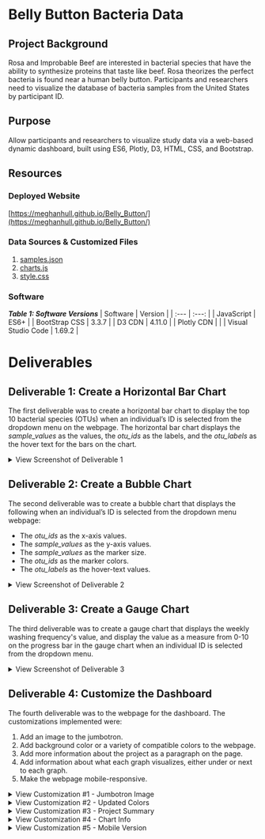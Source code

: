 # Belly Button Bacteria Data
<!-- Dynamic dashboard for visualizing human belly button bacteria using ES6, Plotly, D3, HTML, CSS, &amp; Bootstrap (Rice Bootcamp) -->
## Project Background
Rosa and Improbable Beef are interested in bacterial species that have the ability to synthesize proteins that taste like beef.  Rosa theorizes the perfect bacteria is found near a human belly button.  Participants and researchers need to visualize the database of bacteria samples from the United States by participant ID.

## Purpose
Allow participants and researchers to visualize study data via a web-based dynamic dashboard, built using ES6, Plotly, D3, HTML, CSS, and Bootstrap.

## Resources
### Deployed Website
[https://meghanhull.github.io/Belly_Button/](https://meghanhull.github.io/Belly_Button/)

### Data Sources & Customized Files
1. [samples.json](js/samples.json)
2. [charts.js](js/charts.js)
3. [style.css](css/style.css)

### Software
***Table 1: Software Versions***
| Software | Version |
| :--- | :---: |
| JavaScript | ES6+ |
| BootStrap CSS | 3.3.7 |
| D3 CDN | 4.11.0 |
| Plotly CDN |  |
| Visual Studio Code | 1.69.2 |

# Deliverables
## Deliverable 1: Create a Horizontal Bar Chart
The first deliverable was to create a horizontal bar chart to display the top 10 bacterial species (OTUs) when an individual’s ID is selected from the dropdown menu on the webpage.  The horizontal bar chart displays the *sample_values* as the values, the *otu_ids* as the labels, and the *otu_labels* as the hover text for the bars on the chart.

<details><summary>View Screenshot of Deliverable 1</summary>
  <p>
  <img src="images/D1_Screenshot.PNG">
  </p>
</details>

## Deliverable 2: Create a Bubble Chart
The second deliverable was to create a bubble chart that displays the following when an individual’s ID is selected from the dropdown menu webpage:
- The *otu_ids* as the x-axis values.
- The *sample_values* as the y-axis values.
- The *sample_values* as the marker size.
- The *otu_ids* as the marker colors.
- The *otu_labels* as the hover-text values.

<details><summary>View Screenshot of Deliverable 2</summary>
  <p>
  <img src="images/D2_Screenshot.PNG">
  </p>
</details>

## Deliverable 3: Create a Gauge Chart
The third deliverable was to create a gauge chart that displays the weekly washing frequency's value, and display the value as a measure from 0-10 on the progress bar in the gauge chart when an individual ID is selected from the dropdown menu.

<details><summary>View Screenshot of Deliverable 3</summary>
  <p>
  <img src="images/D3_Screenshot.PNG">
  </p>
</details>

## Deliverable 4: Customize the Dashboard
The fourth deliverable was to the webpage for the dashboard.  The customizations implemented were:
1. Add an image to the jumbotron.
2. Add background color or a variety of compatible colors to the webpage.
3. Add more information about the project as a paragraph on the page.
4. Add information about what each graph visualizes, either under or next to each graph.
5. Make the webpage mobile-responsive.

<details><summary>View Customization #1 - Jumbotron Image</summary>
  <p>
  <img src="images/D4_1_Screenshot.png">
  </p>
</details>
<details><summary>View Customization #2 - Updated Colors</summary>
  <p>
  <img src="images/D4_2_Screenshot.png">
  </p>
</details>
<details><summary>View Customization #3 - Project Summary</summary>
  <p>
  <img src="images/D4_3_Screenshot.png">
  </p>
</details>
<details><summary>View Customization #4 - Chart Info</summary>
  <p>
  <img src="images/D4_4_Screenshot.png">
  </p>
</details>
<details><summary>View Customization #5 - Mobile Version</summary>
  <p>
  <img src="images/D4_Screenshot.png">
  </p>
</details>